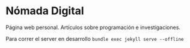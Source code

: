 # Nómada Digital
Página web personal. Artículos sobre programación e investigaciones.

Para correr el server en desarrollo `bundle exec jekyll serve --offline`
